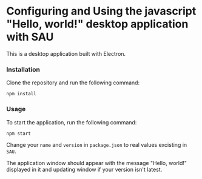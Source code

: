 # Configuring and Using the javascript "Hello, world!" desktop application with SAU
This is a desktop application built with Electron.

### Installation
Clone the repository and run the following command:
```
npm install
```

### Usage
To start the application, run the following command:
```
npm start
```

Change your `name` and `version` in `package.json` to real values excisting in `SAU`.

The application window should appear with the message "Hello, world!" displayed in it and updating window if your version isn't latest.